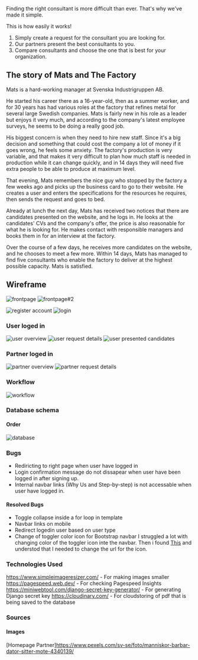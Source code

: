 Finding the right consultant is more difficult than ever. That's why we've made it simple.

This is how easily it works!
1. Simply create a request for the consultant you are looking for.
2. Our partners present the best consultants to you.
3. Compare consultants and choose the one that is best for your organization.

## The story of Mats and The Factory
Mats is a hard-working manager at Svenska Industrigruppen AB.

He started his career there as a 16-year-old, then as a summer worker, and for 30 years has had various roles at the factory that refines metal for several large Swedish companies. Mats is fairly new in his role as a leader but enjoys it very much, and according to the company's latest employee surveys, he seems to be doing a really good job.

His biggest concern is when they need to hire new staff. Since it's a big decision and something that could cost the company a lot of money if it goes wrong, he feels some anxiety. The factory's production is very variable, and that makes it very difficult to plan how much staff is needed in production while it can change quickly, and in 14 days they will need five extra people to be able to produce at maximum level.

That evening, Mats remembers the nice guy who stopped by the factory a few weeks ago and picks up the business card to go to their website. He creates a user and enters the specifications for the resources he requires, then sends the request and goes to bed.

Already at lunch the next day, Mats has received two notices that there are candidates presented on the website, and he logs in. He looks at the candidates' CVs and the company's offer, the price is also reasonable for what he is looking for. He makes contact with responsible managers and books them in for an interview at the factory. 

Over the course of a few days, he receives more candidates on the website, and he chooses to meet a few more. Within 14 days, Mats has managed to find five consultants who enable the factory to deliver at the highest possible capacity. 
Mats is satisfied.

## Wireframe

![frontpage](../jobin/readme-files/images/wireframe/frontpage.png)
![frontpage#2](../jobin/readme-files/images/wireframe/frontpage2.png)

![register account](../jobin/readme-files/images/wireframe/register_account.png)
![login](../jobin/readme-files/images/wireframe/login.png)

### User loged in
![user overview](../jobin/readme-files/images/wireframe/user_overview.png)
![user request details](../jobin/readme-files/images/wireframe/user_request_details.png)
![user presented candidates](../jobin/readme-files/images/wireframe/user_presented_candidates.png)

### Partner loged in
![partner overview](../jobin/readme-files/images/wireframe/partner_overview.png)
![partner request details](../jobin/readme-files/images/wireframe/partner_request_details.png)

### Workflow
![workflow](../jobin/readme-files/workflow.png)

### Database schema
#### Order
![database](../jobin/readme-files/order_database_schema.png)


### Bugs
* Rediricting to right page when user have logged in
* Login confirmation message do not dissapear when user have been logged in after signing up.
* Internal navbar links (Why Us and Step-by-step) is not accessable when user have logged in.

#### Resolved Bugs
* Toggle collapse inside a for loop in template
* Navbar links on mobile
* Redirect logedin user based on user type
* Change of toggler color icon for Bootstrap navbar
I struggled a lot with changing color of the toggler icon inte the navbar. Then i found [This](https://www.folkstalk.com/2022/09/bootstrap-navbar-toggler-icon-color-with-code-examples.html) and understod that I needed to change the url for the icon.


### Technologies Used
https://www.simpleimageresizer.com/ - For making images smaller
https://pagespeed.web.dev/ - For checking Pagespeed Insights
https://miniwebtool.com/django-secret-key-generator/ - For generating Django secret key
https://cloudinary.com/ - For cloudstoring of pdf that is being saved to the database

### Sources
#### Images
[Homepage Partner]https://www.pexels.com/sv-se/foto/manniskor-barbar-dator-sitter-mote-4340139/
